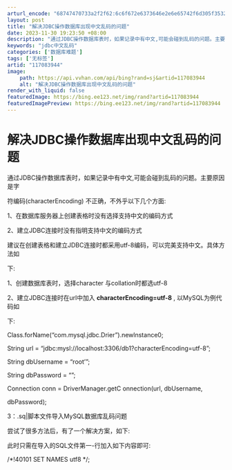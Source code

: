 ```yaml
---
arturl_encode: "68747470733a2f2f62:6c6f672e6373646e2e6e65742f6d305f35323031343237362f:61727469636c652f64657461696c732f313137303833393434"
layout: post
title: "解决JDBC操作数据库出现中文乱码的问题"
date: 2023-11-30 19:23:50 +08:00
description: "通过JDBC操作数据库表时，如果记录中有中文,可能会碰到乱码的问题。主要原因是字符编码(charac"
keywords: "jdbc中文乱码"
categories: ['数据库难题']
tags: ['无标签']
artid: "117083944"
image:
    path: https://api.vvhan.com/api/bing?rand=sj&artid=117083944
    alt: "解决JDBC操作数据库出现中文乱码的问题"
render_with_liquid: false
featuredImage: https://bing.ee123.net/img/rand?artid=117083944
featuredImagePreview: https://bing.ee123.net/img/rand?artid=117083944
---
```


# 解决JDBC操作数据库出现中文乱码的问题

通过JDBC操作数据库表时，如果记录中有中文,可能会碰到乱码的问题。主要原因是字
  
符编码(characterEncoding) 不正确，不外乎以下几个方面:
  
1、在数据库服务器上创建表格时没有选择支持中文的编码方式
  
2、建立JDBC连接时没有指明支持中文的编码方式
  
建议在创建表格和建立JDBC连接时都采用utf-8编码，可以完美支持中文。具体方法如
  
下:
  
1、创建数据库表时，选择character 与collation时都选utf-8
  
2、建立JDBC连接时在url中加入
**characterEncoding=utf-8**
, 以MySQL为例代码如
  
下:
  
Class.forName(“com.mysql.jdbc.Drier”).newlnstance0;
  
String url = “jdbc:mysl://localhost:3306/db1?characterEncoding=utf-8”;
  
String dbUsername = “root’”;
  
String dbPassword = “”;
  
Connection conn = DriverManager.getC onnection(url, dbUsername,
  
dbPassword);
  
3：.sq|脚本文件导入MySQL数据库乱码问题
  
尝试了很多方法后，有了一个解决方案，如下:
  
此时只需在导入的SQL文件第一-行加入如下内容即可:
  
/\*!40101 SET NAMES utf8 \*/;